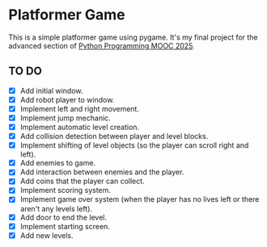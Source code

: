 # Platformer Game

This is a simple platformer game using pygame. It's my final project for
the advanced section of [Python Programming MOOC 2025](https://programming-25.mooc.fi/).

## TO DO

- [x] Add initial window.
- [x] Add robot player to window.
- [x] Implement left and right movement.
- [x] Implement jump mechanic.
- [x] Implement automatic level creation.
- [x] Add collision detection between player and level blocks.
- [x] Implement shifting of level objects (so the player
      can scroll right and left).
- [x] Add enemies to game.
- [x] Add interaction between enemies and the player.
- [x] Add coins that the player can collect.
- [x] Implement scoring system.
- [x] Implement game over system (when the player has no lives left or
      there aren't any levels left).
- [x] Add door to end the level.
- [x] Implement starting screen.
- [x] Add new levels.
